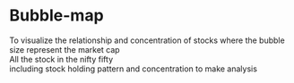 # Bubble-map
To visualize the relationship and concentration of stocks
where the bubble size represent the market cap
<br>
All the stock in the nifty fifty<br>
including stock holding pattern and  concentration to make analysis
